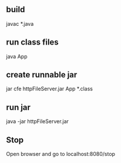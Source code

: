 ## build
javac *.java

## run class files
java App

## create runnable jar
jar cfe httpFileServer.jar App *.class

## run jar
java -jar httpFileServer.jar

## Stop
Open browser and go to localhost:8080/stop